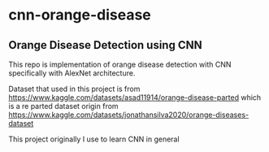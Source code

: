 # cnn-orange-disease
## Orange Disease Detection using CNN 

This repo is implementation of orange disease detection with CNN specifically with AlexNet architecture.

Dataset that used in this project is from https://www.kaggle.com/datasets/asad11914/orange-disease-parted which is a re parted dataset origin from https://www.kaggle.com/datasets/jonathansilva2020/orange-diseases-dataset

This project originally I use to learn CNN in general
